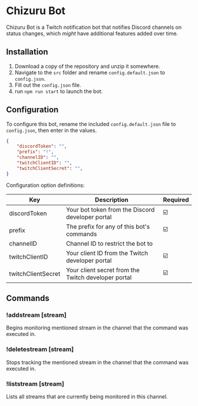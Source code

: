 # Chizuru Bot

Chizuru Bot is a Twitch notification bot that notifies Discord channels on status changes, which *might* have additional features added over time.

## Installation

1. Download a copy of the repository and unzip it somewhere.
2. Navigate to the `src` folder and rename `config.default.json` to `config.json`.
3. Fill out the `config.json` file.
4. run `npm run start` to launch the bot.

## Configuration

To configure this bot, rename the included `config.default.json` file to `config.json`, then enter in the values.

```json
{
    "discordToken": "",
    "prefix": "!",
    "channelID": "",
    "twitchClientID": "",
    "twitchClientSecret": "",
}
```

Configuration option definitions:

| Key                | Description                                         | Required |
|--------------------|-----------------------------------------------------|----------|
| discordToken       | Your bot token from the Discord developer portal    | ☑️        |
| prefix             | The prefix for any of this bot's commands           | ☑️        |
| channelID          | Channel ID to restrict the bot to                   |           |
| twitchClientID     | Your client ID from the Twitch developer portal     | ☑️        |
| twitchClientSecret | Your client secret from the Twitch developer portal | ☑️        |

## Commands

### !addstream [stream]

Begins monitoring mentioned stream in the channel that the command was executed in.

### !deletestream [stream]

Stops tracking the mentioned stream in the channel that the command was executed in.

### !liststream [stream]

Lists all streams that are currently being monitored in this channel.
